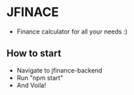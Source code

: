 # JFINACE
- Finance calculator for all your needs :)

## How to start
- Navigate to jfinance-backend
- Run "npm start"
- And Voila!